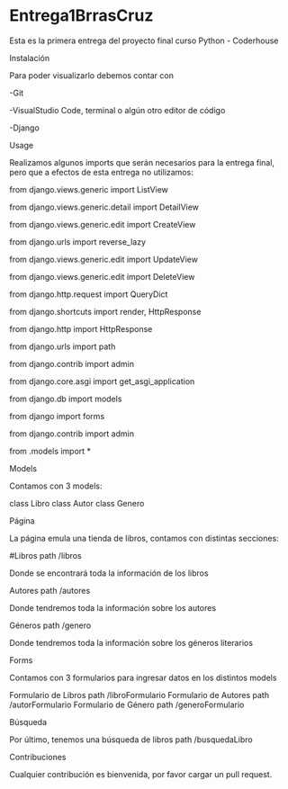 # Entrega1BrrasCruz

Esta es la primera entrega del proyecto final curso Python - Coderhouse

Instalación

Para poder visualizarlo debemos contar con

-Git

-VisualStudio Code, terminal o algún otro editor de código

-Django

Usage

Realizamos algunos imports que serán necesarios para la entrega final, pero que a efectos de esta entrega no utilizamos:

from django.views.generic import ListView

from django.views.generic.detail import DetailView

from django.views.generic.edit import CreateView

from django.urls import reverse_lazy

from django.views.generic.edit import UpdateView

from django.views.generic.edit import DeleteView

from django.http.request import QueryDict

from django.shortcuts import render, HttpResponse

from django.http import HttpResponse

from django.urls import path

from django.contrib import admin

from django.core.asgi import get_asgi_application

from django.db import models

from django import forms

from django.contrib import admin

from .models import *

Models

Contamos con 3 models:

class Libro class Autor class Genero

Página

La página emula una tienda de libros, contamos con distintas secciones:

#Libros path /libros

Donde se encontrará toda la información de los libros

Autores path /autores

Donde tendremos toda la información sobre los autores

Géneros path /genero

Donde tendremos toda la información sobre los géneros literarios

Forms

Contamos con 3 formularios para ingresar datos en los distintos models

Formulario de Libros path /libroFormulario Formulario de Autores path /autorFormulario Formulario de Género path /generoFormulario

Búsqueda

Por último, tenemos una búsqueda de libros path /busquedaLibro

Contribuciones

Cualquier contribución es bienvenida, por favor cargar un pull request.
